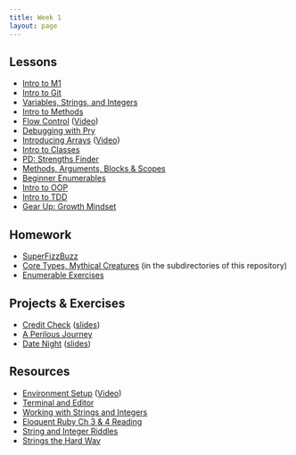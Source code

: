 ```yaml
---
title: Week 1
layout: page
---
```


## Lessons

* [Intro to M1](../slides/intro_to_m1)
* [Intro to Git](../lessons/intro_to_git)
* [Variables, Strings, and Integers](../lessons/variables_strings_and_integers)
* [Intro to Methods](../lessons/intro_to_methods)
* [Flow Control](../lessons/flow_control) ([Video](https://www.youtube.com/watch?v=iZkQWR9_RpY))
* [Debugging with Pry](../lessons/debugging_with_pry)
* [Introducing Arrays](../lessons/intro_to_arrays_arts_and_crafts) ([Video](https://www.youtube.com/watch?v=nlwU1YtQ9SU))
* [Intro to Classes](../lessons/intro_to_classes)
* [PD: Strengths Finder](../../career_development_curriculum/module_one/strengths_reflection_session)
* [Methods, Arguments, Blocks & Scopes](../lessons/intro_to_scope)
* [Beginner Enumerables](../lessons/beginner_enumerables)
* [Intro to OOP](../lessons/intro_to_oop)
* [Intro to TDD](../lessons/intro_to_tdd)
* [Gear Up: Growth Mindset](https://github.com/turingschool/gear-up/blob/master/m1_citizenship/session_1_growth_mindset.markdown)


## Homework

* [SuperFizzBuzz](../homework/super_fizz.md)
* [Core Types, Mythical Creatures](https://github.com/turingschool/ruby-exercises/) (in the subdirectories of this repository)
* [Enumerable Exercises](https://github.com/turingschool/enums-exercises)


## Projects & Exercises

* [Credit Check](../projects/credit_check.markdown) ([slides](../slides/credit_check))
* [A Perilous Journey](../projects/perilous_journey)
* [Date Night](../projects/date_night) ([slides](../slides/date_night))


## Resources

* [Environment Setup](../../prework/environment_setup_prework) ([Video](https://vimeo.com/154607937))
* [Terminal and Editor](https://github.com/turingschool/curriculum/blob/master/source/academy/workshops/terminal_and_editor.markdown)
* [Working with Strings and Integers](https://github.com/turingschool/challenges/blob/master/working_with_strings_and_integers.markdown)
* [Eloquent Ruby Ch 3 & 4 Reading](https://github.com/turingschool/challenges/blob/master/eloquent_ruby_arrays_and_strings.markdown)
* [String and Integer Riddles](https://github.com/turingschool/challenges/blob/master/string-and-integer-riddles.markdown)
* [Strings the Hard Way](https://github.com/turingschool/challenges/blob/master/strings_the_hard_way.markdown)

<!-- ## OLD:
* [Working With Strings & Integers](https://github.com/turingschool/challenges/blob/master/working_with_strings_and_integers.markdown)
* [Pseudocoding](../homework/pseudocoding_homework.md)
* [Bad Connection](../homework/bad_connection.md)
* [Sorting Suite](../projects/sorting_suite.markdown)
* [Core Types (Foxtrot)](https://github.com/turingschool/ruby-exercises/tree/master/core-types)
* [Mythical Creatures](https://github.com/turingschool/ruby-exercises/blob/master/mythical-creatures/)
* [Exercism](http://exercism.io/)
 -->
